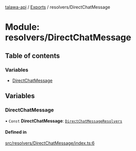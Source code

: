 [talawa-api](../README.md) / [Exports](../modules.md) / resolvers/DirectChatMessage

# Module: resolvers/DirectChatMessage

## Table of contents

### Variables

- [DirectChatMessage](resolvers_DirectChatMessage.md#directchatmessage)

## Variables

### DirectChatMessage

• `Const` **DirectChatMessage**: [`DirectChatMessageResolvers`](types_generatedGraphQLTypes.md#directchatmessageresolvers)

#### Defined in

[src/resolvers/DirectChatMessage/index.ts:6](https://github.com/PalisadoesFoundation/talawa-api/blob/b8b7d29/src/resolvers/DirectChatMessage/index.ts#L6)

